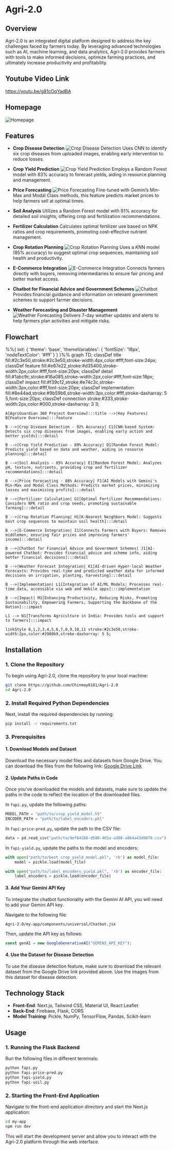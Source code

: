 # Agri-2.0

## Overview

Agri-2.0 is an integrated digital platform designed to address the key challenges faced by farmers today. By leveraging advanced technologies such as AI, machine learning, and data analytics, Agri-2.0 provides farmers with tools to make informed decisions, optimize farming practices, and ultimately increase productivity and profitability.

## Youtube Video Link
https://youtu.be/g81cOqYadBA

## Homepage
![Homepage](imgs/Screenshot_20240831_083034.png)
## Features

- **Crop Disease Detection**
  ![Crop Disease Detection](imgs/Screenshot_20240831_083309.png)
  Uses CNN to identify six crop diseases from uploaded images, enabling early intervention to reduce losses.

- **Crop Yield Prediction**
  ![Crop Yield Prediction](imgs/Screenshot_20240831_083208.png)
  Employs a Random Forest model with 83% accuracy to forecast yields, aiding in resource planning and management.

- **Price Forecasting**
  ![Price Forecasting](imgs/Screenshot_20240831_083553.png)
  Fine-tuned with Gemini’s Min-Max and Modal Class methods, this feature predicts market prices to help farmers sell at optimal times.
  
- **Soil Analysis**
  Utilizes a Random Forest model with 91% accuracy for detailed soil insights, offering crop and fertilization recommendations.

- **Fertilizer Calculation**
  Calculates optimal fertilizer use based on NPK ratios and crop requirements, promoting cost-effective nutrient management.

- **Crop Rotation Planning**
  ![Crop Rotation Planning](imgs/Screenshot_20240831_083629.png)
  Uses a KNN model (85% accuracy) to suggest optimal crop sequences, maintaining soil health and productivity.

- **E-Commerce Integration**
  ![E-Commerce Integration](imgs/Screenshot_20240831_083717.png)
  Connects farmers directly with buyers, removing intermediaries to ensure fair pricing and better market access.

- **Chatbot for Financial Advice and Government Schemes**
  ![Chatbot](imgs/Screenshot_20240831_083822.png)
  Provides financial guidance and information on relevant government schemes to support farmer decisions.

- **Weather Forecasting and Disaster Management**
  ![Weather Forecasting](imgs/Screenshot_20240831_083651.png)
  Delivers 7-day weather updates and alerts to help farmers plan activities and mitigate risks.

## Flowchart
%%{ init: { 'theme': 'base', 'themeVariables': { 'fontSize': '18px', 'nodeTextColor': '#fff' } } }%%
graph TD;
    classDef title fill:#2c3e50,stroke:#2c3e50,stroke-width:4px,color:#fff,font-size:24px;
    classDef feature fill:#e67e22,stroke:#d35400,stroke-width:2px,color:#fff,font-size:20px;
    classDef detail fill:#1abc9c,stroke:#16a085,stroke-width:2px,color:#fff,font-size:18px;
    classDef impact fill:#f39c12,stroke:#e74c3c,stroke-width:3px,color:#fff,font-size:20px;
    classDef implementation fill:#8e44ad,stroke:#9b59b6,stroke-width:3px,color:#fff,stroke-dasharray: 5 5,font-size:20px;
    classDef connection stroke:#333,stroke-width:2px,color:#000,stroke-dasharray: 3 3;

    A[AgriGuardian 360 Project Overview]:::title -->|Key Features| B[Feature Overview]:::feature

    B -->|Crop Disease Detection - 92% Accuracy| C1[CNN-based System: Detects six crop diseases from images, enabling early action and better yields]:::detail

    B -->|Crop Yield Prediction - 89% Accuracy| D1[Random Forest Model: Predicts yield based on data and weather, aiding in resource planning]:::detail

    B -->|Soil Analysis - 85% Accuracy| E1[Random Forest Model: Analyzes pH, texture, nutrients, providing crop and fertilizer recommendations]:::detail

    B -->|Price Forecasting - 88% Accuracy| F1[AI Models with Gemini's Min-Max and Modal Class Methods: Predicts market prices, minimizing losses and maximizing profits]:::detail

    B -->|Fertilizer Calculation| G1[Optimal Fertilizer Recommendations: Considers NPK ratio and crop needs, promoting sustainable farming]:::detail

    B -->|Crop Rotation Planning| H1[K-Nearest Neighbors Model: Suggests best crop sequences to maintain soil health]:::detail

    B -->|E-Commerce Integration| I1[Connects Farmers with Buyers: Removes middlemen, ensuring fair prices and improving farmers' income]:::detail

    B -->|Chatbot for Financial Advice and Government Schemes| J1[AI-powered Chatbot: Provides financial advice and scheme info, aiding better financial decisions]:::detail

    B -->|Weather Forecast Integration| K1[AI-driven Hyper-local Weather Forecasts: Provides real-time and predicted weather data for informed decisions on irrigation, planting, harvesting]:::detail

    B -->|Implementation| L1[Integration of AI/ML Models: Processes real-time data, accessible via web and mobile apps]:::implementation

    B -->|Impact| M1[Enhancing Productivity, Reducing Risks, Promoting Sustainability, Empowering Farmers, Supporting the Backbone of the Nation]:::impact

    L1 --> N1[Transforms Agriculture in India: Provides tools and support to farmers]:::impact

    linkStyle 0,1,2,3,4,5,6,7,8,9,10,11 stroke:#2c3e50,stroke-width:2px,color:#2980b9,stroke-dasharray: 5 5;


## Installation

### 1. Clone the Repository

To begin using Agri-2.0, clone the repository to your local machine:

```bash
git clone https://github.com/Chinmay8181/Agri-2.0
cd Agri-2.0
```

### 2. Install Required Python Dependencies

Next, install the required dependencies by running:

```bash
pip install -r requirements.txt
```

### 3. Prerequisites

#### 1. Download Models and Dataset

Download the necessary model files and datasets from Google Drive. You can download the files from the following link: [Google Drive Link](https://drive.google.com/drive/folders/1hhi8HjdHAgqoSTDfT1Pj2JBDk11t6lDa?usp=drive_link)

#### 2. Update Paths in Code

Once you've downloaded the models and datasets, make sure to update the paths in the code to reflect the location of the downloaded files.

In `fapi.py`, update the following paths:

```python
MODEL_PATH = "path/to/crop_yield_model.h5"
ENCODER_PATH = "path/to/label_encoders.pkl"
```

In `fapi-price-pred.py`, update the path to the CSV file:

```python
data = pd.read_csv("path/to/9ef84268-d588-465a-a308-a864a43d0070.csv")
```

In `fapi-yield.py`, update the paths to the model and encoders:

```python
with open("path/to/best_crop_yield_model.pkl", 'rb') as model_file:
    model = pickle.load(model_file)

with open("path/to/label_encoders_yield.pkl", 'rb') as encoder_file:
    label_encoders = pickle.load(encoder_file)
```

#### 3. Add Your Gemini API Key

To integrate the chatbot functionality with the Gemini AI API, you will need to add your Gemini API key.

Navigate to the following file:

`Agri-2.0/my-app/components/universal/Chatbot.jsx`

Then, update the API key as follows:

```javascript
const genAI = new GoogleGenerativeAI("GEMINI_API_KEY");
```

#### 4. Use the Dataset for Disease Detection

To use the disease detection feature, make sure to download the relevant dataset from the Google Drive link provided above. Use the images from this dataset for disease detection.

## Technology Stack

- **Front-End**: Next.js, Tailwind CSS, Material UI, React Leaflet
- **Back-End**: Firebase, Flask, CORS
- **Model Training**: Pickle, NumPy, TensorFlow, Pandas, Scikit-learn

## Usage

### 1. Running the Flask Backend

Run the following files in different terminals:

```bash
python fapi.py
python fapi-price-pred.py
python fapi-yield.py
python fapi-soil.py
```

### 2. Starting the Front-End Application

Navigate to the front-end application directory and start the Next.js application:

```bash
cd my-app
npm run dev
```

This will start the development server and allow you to interact with the Agri-2.0 platform through the web interface.

